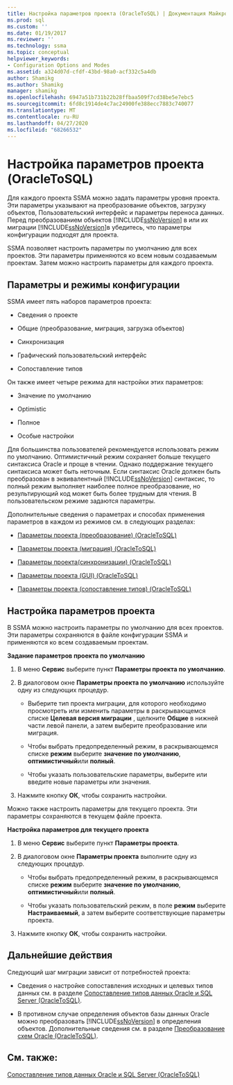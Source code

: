 ```yaml
---
title: Настройка параметров проекта (OracleToSQL) | Документация Майкрософт
ms.prod: sql
ms.custom: ''
ms.date: 01/19/2017
ms.reviewer: ''
ms.technology: ssma
ms.topic: conceptual
helpviewer_keywords:
- Configuration Options and Modes
ms.assetid: a324d07d-cfdf-43bd-98a0-acf332c5a4db
author: Shamikg
ms.author: Shamikg
manager: shamikg
ms.openlocfilehash: 6947a51b731b22b28ffbaa509f7cd38be5e7ebc5
ms.sourcegitcommit: 6fd8c1914de4c7ac24900fe388ecc7883c740077
ms.translationtype: MT
ms.contentlocale: ru-RU
ms.lasthandoff: 04/27/2020
ms.locfileid: "68266532"
---
```

# <a name="setting-project-options-oracletosql"></a>Настройка параметров проекта (OracleToSQL)
Для каждого проекта SSMA можно задать параметры уровня проекта. Эти параметры указывают на преобразование объектов, загрузку объектов, Пользовательский интерфейс и параметры переноса данных. Перед преобразованием объектов [!INCLUDE[ssNoVersion](../../includes/ssnoversion-md.md)] в или их миграции [!INCLUDE[ssNoVersion](../../includes/ssnoversion-md.md)]в убедитесь, что параметры конфигурации подходят для проекта.  
  
SSMA позволяет настроить параметры по умолчанию для всех проектов. Эти параметры применяются ко всем новым создаваемым проектам. Затем можно настроить параметры для каждого проекта.  
  
## <a name="configuration-options-and-modes"></a>Параметры и режимы конфигурации  
SSMA имеет пять наборов параметров проекта:  
  
-   Сведения о проекте  
  
-   Общие (преобразование, миграция, загрузка объектов)  
  
-   Синхронизация  
  
-   Графический пользовательский интерфейс  
  
-   Сопоставление типов  
  
Он также имеет четыре режима для настройки этих параметров:  
  
-   Значение по умолчанию  
  
-   Optimistic  
  
-   Полное  
  
-   Особые настройки  
  
Для большинства пользователей рекомендуется использовать режим по умолчанию. Оптимистичный режим сохраняет больше текущего синтаксиса Oracle и проще в чтении. Однако поддержание текущего синтаксиса может быть неточным. Если синтаксис Oracle должен быть преобразован в эквивалентный [!INCLUDE[ssNoVersion](../../includes/ssnoversion-md.md)] синтаксис, то полный режим выполняет наиболее полное преобразование, но результирующий код может быть более трудным для чтения. В пользовательском режиме задаются параметры.  
  
Дополнительные сведения о параметрах и способах применения параметров в каждом из режимов см. в следующих разделах:  
  
-   [Параметры проекта &#40;преобразование&#41; &#40;OracleToSQL&#41;](../../ssma/oracle/project-settings-conversion-oracletosql.md)  
  
-   [Параметры проекта &#40;миграция&#41; &#40;OracleToSQL&#41;](../../ssma/oracle/project-settings-migration-oracletosql.md)  
  
-   [Параметры проекта&#40;синхронизации&#41; &#40;OracleToSQL&#41;](../../ssma/oracle/project-settings-synchronization-oracletosql.md)  
  
-   [Параметры проекта &#40;GUI&#41; &#40;OracleToSQL&#41;](../../ssma/oracle/project-settings-gui-oracletosql.md)  
  
-   [Параметры проекта &#40;сопоставление типов&#41; &#40;OracleToSQL&#41;](../../ssma/oracle/project-settings-type-mapping-oracletosql.md)  
  
## <a name="setting-project-options"></a>Настройка параметров проекта  
В SSMA можно настроить параметры по умолчанию для всех проектов. Эти параметры сохраняются в файле конфигурации SSMA и применяются ко всем создаваемым проектам.  
  
**Задание параметров проекта по умолчанию**  
  
1.  В меню **Сервис** выберите пункт **Параметры проекта по умолчанию**.  
  
2.  В диалоговом окне **Параметры проекта по умолчанию** используйте одну из следующих процедур.  
  
    -   Выберите тип проекта миграции, для которого необходимо просмотреть или изменить параметры в раскрывающемся списке **Целевая версия миграции** , щелкните **Общие** в нижней части левой панели, а затем выберите преобразование или миграция.  
  
    -   Чтобы выбрать предопределенный режим, в раскрывающемся списке **режим** выберите **значение по умолчанию**, **оптимистичный**или **полный**.  
  
    -   Чтобы указать пользовательские параметры, выберите или введите новые параметры или значения.  
  
3.  Нажмите кнопку **ОК**, чтобы сохранить настройки.  
  
Можно также настроить параметры для текущего проекта. Эти параметры сохраняются в текущем файле проекта.  
  
**Настройка параметров для текущего проекта**  
  
1.  В меню **Сервис** выберите пункт **Параметры проекта**.  
  
2.  В диалоговом окне **Параметры проекта** выполните одну из следующих процедур.  
  
    -   Чтобы выбрать предопределенный режим, в раскрывающемся списке **режим** выберите **значение по умолчанию**, **оптимистичный**или **полный**.  
  
    -   Чтобы указать пользовательский режим, в поле **режим** выберите **Настраиваемый**, а затем выберите соответствующие параметры проекта.  
  
3.  Нажмите кнопку **ОК**, чтобы сохранить настройки.  
  
## <a name="next-steps"></a>Дальнейшие действия  
Следующий шаг миграции зависит от потребностей проекта:  
  
-   Сведения о настройке сопоставления исходных и целевых типов данных см. в разделе [Сопоставление типов данных Oracle и SQL Server &#40;OracleToSQL&#41;](../../ssma/oracle/mapping-oracle-and-sql-server-data-types-oracletosql.md).  
  
-   В противном случае определения объектов базы данных Oracle можно преобразовать [!INCLUDE[ssNoVersion](../../includes/ssnoversion-md.md)] в определения объектов. Дополнительные сведения см. в разделе [Преобразование схем Oracle &#40;OracleToSQL&#41;](../../ssma/oracle/converting-oracle-schemas-oracletosql.md).  
  
## <a name="see-also"></a>См. также:  
[Сопоставление типов данных Oracle и SQL Server &#40;OracleToSQL&#41;](../../ssma/oracle/mapping-oracle-and-sql-server-data-types-oracletosql.md)  
  
